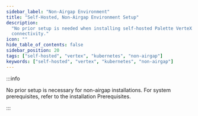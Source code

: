 ```yaml
---
sidebar_label: "Non-Airgap Environment"
title: "Self-Hosted, Non-Airgap Environment Setup"
description:
  "No prior setup is needed when installing self-hosted Palette VerteX on a Kubernetes cluster with internet
  connectivity."
icon: ""
hide_table_of_contents: false
sidebar_position: 20
tags: ["self-hosted", "vertex", "kubernetes", "non-airgap"]
keywords: ["self-hosted", "vertex", "kubernetes", "non-airgap"]
---
```


:::info

No prior setup is necessary for non-airgap installations. For system prerequisites, refer to the installation
Prerequisites.

:::
